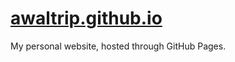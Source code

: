 <h1><a href="https://awaltrip.github.io">awaltrip.github.io</a></h1>
<p>My personal website, hosted through GitHub Pages.</p>
